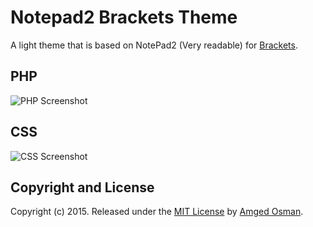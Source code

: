 # Notepad2 Brackets Theme

A light theme that is based on NotePad2 (Very readable) for [Brackets](http://brackets.io/).

## PHP
![PHP Screenshot](screenshots/php.png)

## CSS
![CSS Screenshot](screenshots/css.png)



## Copyright and License
Copyright (c) 2015. Released under the [MIT License](LICENSE) by [Amged Osman](http://amged.me/).
